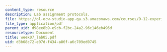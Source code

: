 ```yaml
---
content_type: resource
description: Lab assignment protocols.
file: https://ol-ocw-studio-app-qa.s3.amazonaws.com/courses/9-12-experimental-molecular-neurobiology-fall-2006/d3b68c72e07df434a86fa6c709ed0745_week07_lab05.pdf
file_type: application/pdf
parent_uid: d98ee8b9-e9cb-f2bc-24a2-96c146eb496d
resourcetype: Document
title: week07_lab05.pdf
uid: d3b68c72-e07d-f434-a86f-a6c709ed0745
---
```

